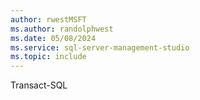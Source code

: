 ```yaml
---
author: rwestMSFT
ms.author: randolphwest
ms.date: 05/08/2024
ms.service: sql-server-management-studio
ms.topic: include
---
```

 Transact-SQL 

